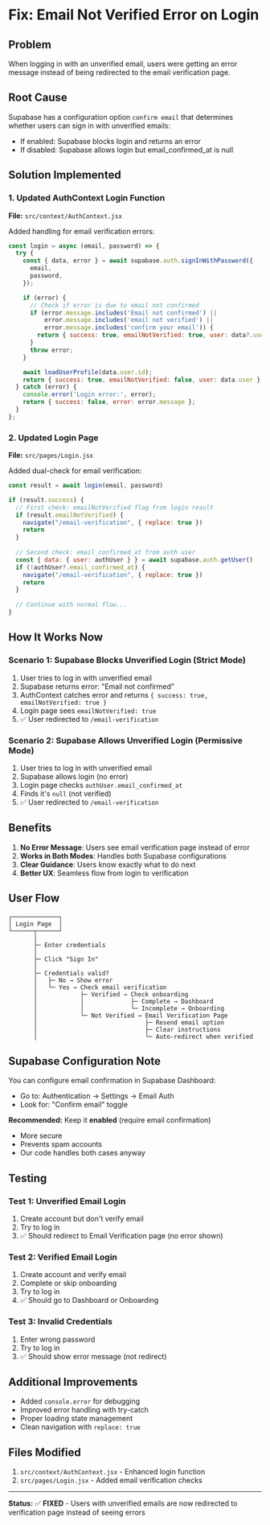 # Fix: Email Not Verified Error on Login

## Problem
When logging in with an unverified email, users were getting an error message instead of being redirected to the email verification page.

## Root Cause
Supabase has a configuration option `confirm email` that determines whether users can sign in with unverified emails:
- If enabled: Supabase blocks login and returns an error
- If disabled: Supabase allows login but email_confirmed_at is null

## Solution Implemented

### 1. Updated AuthContext Login Function
**File:** `src/context/AuthContext.jsx`

Added handling for email verification errors:
```javascript
const login = async (email, password) => {
  try {
    const { data, error } = await supabase.auth.signInWithPassword({
      email,
      password,
    });

    if (error) {
      // Check if error is due to email not confirmed
      if (error.message.includes('Email not confirmed') || 
          error.message.includes('email not verified') ||
          error.message.includes('confirm your email')) {
        return { success: true, emailNotVerified: true, user: data?.user };
      }
      throw error;
    }

    await loadUserProfile(data.user.id);
    return { success: true, emailNotVerified: false, user: data.user };
  } catch (error) {
    console.error('Login error:', error);
    return { success: false, error: error.message };
  }
};
```

### 2. Updated Login Page
**File:** `src/pages/Login.jsx`

Added dual-check for email verification:
```javascript
const result = await login(email, password)

if (result.success) {
  // First check: emailNotVerified flag from login result
  if (result.emailNotVerified) {
    navigate("/email-verification", { replace: true })
    return
  }
  
  // Second check: email_confirmed_at from auth user
  const { data: { user: authUser } } = await supabase.auth.getUser()
  if (!authUser?.email_confirmed_at) {
    navigate("/email-verification", { replace: true })
    return
  }
  
  // Continue with normal flow...
}
```

## How It Works Now

### Scenario 1: Supabase Blocks Unverified Login (Strict Mode)
1. User tries to log in with unverified email
2. Supabase returns error: "Email not confirmed"
3. AuthContext catches error and returns `{ success: true, emailNotVerified: true }`
4. Login page sees `emailNotVerified: true`
5. ✅ User redirected to `/email-verification`

### Scenario 2: Supabase Allows Unverified Login (Permissive Mode)
1. User tries to log in with unverified email
2. Supabase allows login (no error)
3. Login page checks `authUser.email_confirmed_at`
4. Finds it's `null` (not verified)
5. ✅ User redirected to `/email-verification`

## Benefits

1. **No Error Message**: Users see email verification page instead of error
2. **Works in Both Modes**: Handles both Supabase configurations
3. **Clear Guidance**: Users know exactly what to do next
4. **Better UX**: Seamless flow from login to verification

## User Flow

```
┌─────────────┐
│ Login Page  │
└──────┬──────┘
       │
       ├─ Enter credentials
       │
       ├─ Click "Sign In"
       │
       ├─ Credentials valid?
       │   ├─ No → Show error
       │   └─ Yes → Check email verification
       │            ├─ Verified → Check onboarding
       │            │             ├─ Complete → Dashboard
       │            │             └─ Incomplete → Onboarding
       │            └─ Not Verified → Email Verification Page
       │                              ├─ Resend email option
       │                              ├─ Clear instructions
       │                              └─ Auto-redirect when verified
```

## Supabase Configuration Note

You can configure email confirmation in Supabase Dashboard:
- Go to: Authentication → Settings → Email Auth
- Look for: "Confirm email" toggle

**Recommended:** Keep it **enabled** (require email confirmation)
- More secure
- Prevents spam accounts
- Our code handles both cases anyway

## Testing

### Test 1: Unverified Email Login
1. Create account but don't verify email
2. Try to log in
3. ✅ Should redirect to Email Verification page (no error shown)

### Test 2: Verified Email Login
1. Create account and verify email
2. Complete or skip onboarding
3. Try to log in
4. ✅ Should go to Dashboard or Onboarding

### Test 3: Invalid Credentials
1. Enter wrong password
2. Try to log in
3. ✅ Should show error message (not redirect)

## Additional Improvements

- Added `console.error` for debugging
- Improved error handling with try-catch
- Proper loading state management
- Clean navigation with `replace: true`

## Files Modified

1. `src/context/AuthContext.jsx` - Enhanced login function
2. `src/pages/Login.jsx` - Added email verification checks

---

**Status:** ✅ **FIXED** - Users with unverified emails are now redirected to verification page instead of seeing errors
